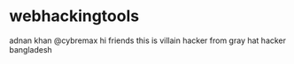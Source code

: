 # webhackingtools
adnan khan @cybremax
hi friends
this is villain hacker from gray hat hacker bangladesh 

